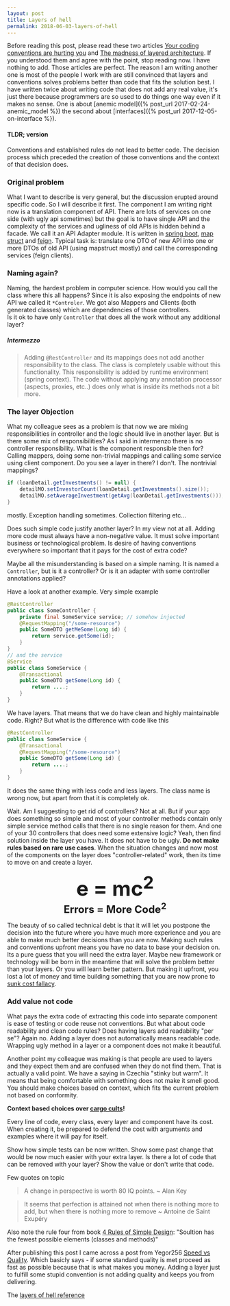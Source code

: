 ```yaml
---
layout: post
title: Layers of hell
permalink: 2018-06-03-layers-of-hell
---
```


Before reading this post, please read these two articles [Your coding conventions are hurting you](http://www.carlopescio.com/2011/04/your-coding-conventions-are-hurting-you.html) and [The madness of layered architecture](http://johannesbrodwall.com/2014/07/10/the-madness-of-layered-architecture/). If you understood them and agree with the point, stop reading now. I have nothing to add. Those articles are perfect. The reason I am writing another one is most of the people I work with are still convinced that layers and conventions solves problems better than code that fits the solution best. I have written twice about writing code that does not add any real value, it's just there because programmers are so used to do things one way even if it makes no sense. One is about [anemic model]({% post_url 2017-02-24-anemic_model %}) the second about [interfaces]({% post_url 2017-12-05-on-interface %}).

#### TLDR; version
Conventions and established rules do not lead to better code. The decision process which preceded the creation of those conventions and the context of that decision does.

### Original problem
What I want to describe is very general, but the discussion erupted around specific code. So I will describe it first.
The component I am writing right now is a translation component of API. There are lots of services on one side (with ugly api sometimes) but the goal is to have single API and the complexity of the services and ugliness of old APIs is hidden behind a facade. 
We call it an API Adapter module. It is written in [spring boot](https://projects.spring.io/spring-boot/), [map struct](http://mapstruct.org/) and [feign](https://github.com/OpenFeign/feign). Typical task is: translate one DTO of new API into one or more DTOs of old API (using mapstruct mostly) and call the corresponding services (feign clients).

### Naming again?
Naming, the hardest problem in computer science. How would you call the class where this all happens? Since it is also exposing the endpoints of new API we called it `*Controler`. We got also Mappers and Clients (both generated classes) which are dependencies of those controllers.  
Is it ok to have only `Controller` that does all the work without any additional layer? 

##### Intermezzo
> Adding `@RestController` and its mappings does not add another responsibility to the class. The class is completely usable without this functionality. This responsibility is added by runtime environment  (spring context). The code without applying any annotation processor (aspects, proxies, etc..) does only what is inside its methods not a bit more.

### The layer Objection 
What my colleague sees as a problem is that now we are mixing responsibilities in controller and the logic should live in another layer.
But is there some mix of responsibilities? As I said in intermenzo there is no controller responsibility. What is the component responsible then for? Calling mappers, doing some non-trivial mappings and calling some service using client component. Do you see a layer in there? 
I don't. The nontrivial mappings? 

```java
if (loanDetail.getInvestments() != null) {
    detailMO.setInvestorCount(loanDetail.getInvestments().size());
    detailMO.setAverageInvestment(getAvg(loanDetail.getInvestments()));
}
```
mostly. Exception handling sometimes. Collection filtering etc...

Does such simple code justify another layer? In my view not at all. Adding more code must always have a non-negative value. It must solve important business or technological problem. Is desire of having conventions everywhere so important that it pays for the cost of extra code? 

Maybe all the misunderstanding is based on a simple naming. It is named a `Controller`, but is it a controller? Or is it an adapter with some controller annotations applied? 

Have a look at another example. Very simple example

```java
@RestController
public class SomeController {
	private final SomeService service; // somehow injected
	@RequestMapping("/some-resource")
	public SomeDTO getMeSome(Long id) {
		return service.getSome(id);
	}
}
// and the service 
@Service
public class SomeService {
	@Transactional
	public SomeDTO getSome(Long id) {
		return ....; 
	}
}
```
We have layers. That means that we do have clean and highly maintainable code. Right? But what is the difference with code like this

```java
@RestController
public class SomeService {
	@Transactional
	@RequestMapping("/some-resource")
	public SomeDTO getSome(Long id) {
		return ....; 
	}
}
```
It does the same thing with less code and less layers. The class name is wrong now, but apart from that it is completely ok. 

Wait. Am I suggesting to get rid of controllers? Not at all. But if your app does something so simple and most of your controller methods contain only simple service method calls that there is no single reason for them. And one of your 30 controllers that does need some extensive logic? Yeah, then find solution inside the layer you have. It does not have to be ugly. **Do not make rules based on rare use cases**. When the situation changes and now most of the components on the layer does "controller-related" work, then its time to move on and create a layer. 

<center>
	<font size="+4">
		<strong>e = mc<sup>2</sup></strong>
	</font>
	<br />
	<font size="+2">
		<strong>Errors = More Code<sup>2</sup></strong>
	</font>
</center>

The beauty of so called technical debt is that it will let you postpone the decision into the future where you have much more experience and you are able to make much better decisions than you are now. Making such rules and conventions upfront means you have no data to base your decision on. Its a pure guess that you will need the extra layer. Maybe new framework or technology will be born in the meantime that will solve the problem better than your layers. Or you will learn better pattern. But making it upfront, you lost a lot of money and time building something that you are now prone to [sunk cost fallacy](https://en.wikipedia.org/wiki/Sunk_cost#Loss_aversion_and_the_sunk_cost_fallacy).

### Add value not code
What pays the extra code of extracting this code into separate component is ease of testing or code reuse not conventions. 
But what about code readability and clean code rules? Does having layers add readability "per se"? Again no. Adding a layer does not  automatically means readable code. Wrapping ugly method in a layer or a component does not make it beautiful. 

Another point my colleague was making is that people are used to layers and they expect them and are confused when they do not find them. That is actually a valid point. We have a saying in Czechia "stinky but warm". It means that being comfortable with something does not make it smell good. You should make choices based on context, which fits the current problem not based on conformity. 

**Context based choices over [cargo cults](https://en.wikipedia.org/wiki/Cargo_cult)!**

Every line of code, every class, every layer and component have its cost. When creating it, be prepared to defend the cost with arguments and examples where it will pay for itself. 

Show how simple tests can be now written. Show some past change that would be now much easier with your extra layer. Is there a lot of code that can be removed with your layer? Show the value or don't write that code.

Few quotes on topic

> A change in perspective is worth 80 IQ points. 
> ~ Alan Key

> It seems that perfection is attained not when there is nothing more to add, but when there is nothing more to remove
> ~ Antoine de Saint Exupéry

Also note the rule four from book [4 Rules of Simple Design](https://martinfowler.com/bliki/BeckDesignRules.html): "Soultion has the fewest possible elements (classes and methods)"

After publishing this post I came across a post from Yegor256 [Speed vs Quality](http://www.yegor256.com/2018/03/06/speed-vs-quality.html). Which basicly says - if some standard quality is met proceed as fast as possible because that is what makes you money. Adding a layer just to fulfill some stupid convention is not adding quality and keeps you from delivering. 

The [layers of hell reference](https://en.wikipedia.org/wiki/Inferno_(Dante)#Nine_circles_of_Hell)